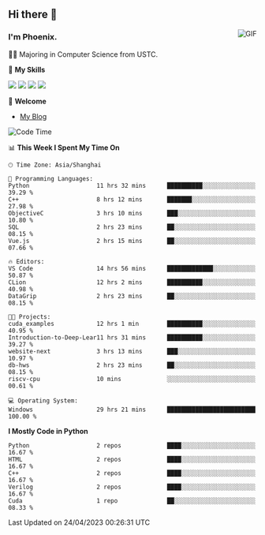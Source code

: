 ## Hi there 👋
<img align="right" alt="GIF" src="https://raw.githubusercontent.com/JoeyBling/JoeyBling/master/pic/pusheencode.gif" />

### I'm Phoenix.

👨‍🎓 Majoring in Computer Science from USTC.

🌟 **My Skills**

![](https://img.shields.io/badge/-Python-3e74a2?style=flat-square&logo=Python&logoColor=fff)
![](https://img.shields.io/badge/-C++-9f62a5?style=flat&logo=cplusplus&logoColor=white)
![](https://img.shields.io/badge/-Linux-185886?style=flat-square&logo=Linux&logoColor=fff)
![](https://img.shields.io/badge/-Rust-ff4136?style=flat-square&logo=Rust&logoColor=fff)

💬 **Welcome**

- [My Blog](https://ysy-phoenix.github.io/)

<!--START_SECTION:waka-->
![Code Time](http://img.shields.io/badge/Code%20Time-106%20hrs%2039%20mins-blue)

📊 **This Week I Spent My Time On** 

```text
🕑︎ Time Zone: Asia/Shanghai

💬 Programming Languages: 
Python                   11 hrs 32 mins      ██████████░░░░░░░░░░░░░░░   39.29 % 
C++                      8 hrs 12 mins       ███████░░░░░░░░░░░░░░░░░░   27.98 % 
ObjectiveC               3 hrs 10 mins       ███░░░░░░░░░░░░░░░░░░░░░░   10.80 % 
SQL                      2 hrs 23 mins       ██░░░░░░░░░░░░░░░░░░░░░░░   08.15 % 
Vue.js                   2 hrs 15 mins       ██░░░░░░░░░░░░░░░░░░░░░░░   07.66 % 

🔥 Editors: 
VS Code                  14 hrs 56 mins      █████████████░░░░░░░░░░░░   50.87 % 
CLion                    12 hrs 2 mins       ██████████░░░░░░░░░░░░░░░   40.98 % 
DataGrip                 2 hrs 23 mins       ██░░░░░░░░░░░░░░░░░░░░░░░   08.15 % 

🐱‍💻 Projects: 
cuda_examples            12 hrs 1 min        ██████████░░░░░░░░░░░░░░░   40.95 % 
Introduction-to-Deep-Lear11 hrs 31 mins      ██████████░░░░░░░░░░░░░░░   39.27 % 
website-next             3 hrs 13 mins       ███░░░░░░░░░░░░░░░░░░░░░░   10.97 % 
db-hws                   2 hrs 23 mins       ██░░░░░░░░░░░░░░░░░░░░░░░   08.15 % 
riscv-cpu                10 mins             ░░░░░░░░░░░░░░░░░░░░░░░░░   00.61 % 

💻 Operating System: 
Windows                  29 hrs 21 mins      █████████████████████████   100.00 % 
```

**I Mostly Code in Python** 

```text
Python                   2 repos             ████░░░░░░░░░░░░░░░░░░░░░   16.67 % 
HTML                     2 repos             ████░░░░░░░░░░░░░░░░░░░░░   16.67 % 
C++                      2 repos             ████░░░░░░░░░░░░░░░░░░░░░   16.67 % 
Verilog                  2 repos             ████░░░░░░░░░░░░░░░░░░░░░   16.67 % 
Cuda                     1 repo              ██░░░░░░░░░░░░░░░░░░░░░░░   08.33 % 
```




 Last Updated on 24/04/2023 00:26:31 UTC
<!--END_SECTION:waka-->

<!--
**ysy-phoenix/ysy-phoenix** is a ✨ _special_ ✨ repository because its `README.md` (this file) appears on your GitHub profile.

Here are some ideas to get you started:

- 🔭 I’m currently working on ...
- 🌱 I’m currently learning ...
- 👯 I’m looking to collaborate on ...
- 🤔 I’m looking for help with ...
- 💬 Ask me about ...
- 📫 How to reach me: ...
- 😄 Pronouns: ...
- ⚡ Fun fact: ...
-->
